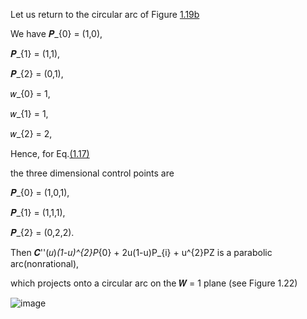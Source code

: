 Let us return to the circular arc of Figure [1.19b](https://github.com/ChenxingWang93/GeometryEngineering/blob/main/A1.4/Ex1.12.md)

We have 𝑷_{0} = (1,0), 

𝑷_{1} = (1,1),

𝑷_{2} = (0,1),

𝑤_{0} = 1,

𝑤_{1} = 1,

𝑤_{2} = 2,

Hence, for Eq.[(1.17)](https://github.com/ChenxingWang93/GeometryEngineering/blob/main/A1.4/Ex1.12.md)

the three dimensional control points are

𝑷_{0} = (1,0,1), 

𝑷_{1} = (1,1,1),

𝑷_{2} = (0,2,2).

Then 𝑪''(𝑢)_(1-u)^{2}P_{0} + 2u(1-u)P_{i} + u^{2}PZ is a parabolic arc(nonrational),

which projects onto a circular arc on the 𝑾 = 1 plane (see Figure 1.22)

![image](https://github.com/ChenxingWang93/GeometryEngineering/assets/31954987/578204f5-6a57-4d6e-9e63-8c85700bf3a9)
